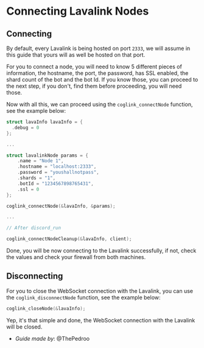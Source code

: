 # Connecting Lavalink Nodes

## Connecting

By default, every Lavalink is being hosted on port `2333`, we will assume in this guide that yours will as well be hosted on that port.

For you to connect a node, you will need to know 5 different pieces of information, the hostname, the port, the password, has SSL enabled, the shard count of the bot and the bot Id. If you know those, you can proceed to the next step, if you don't, find them before proceeding, you will need those.

Now with all this, we can proceed using the `coglink_connectNode` function, see the example below:

```c
struct lavaInfo lavaInfo = {
  .debug = 0
};

...

struct lavalinkNode params = {
    .name = "Node 1",
    .hostname = "localhost:2333",
    .password = "youshallnotpass",
    .shards = "1",
    .botId = "1234567898765431",
    .ssl = 0
};

coglink_connectNode(&lavaInfo, &params);

...

// After discord_run

coglink_connectNodeCleanup(&lavaInfo, client);
```

Done, you will be now connecting to the Lavalink successfully, if not, check the values and check your firewall from both machines.

## Disconnecting

For you to close the WebSocket connection with the Lavalink, you can use the `coglink_disconnectNode` function, see the example below:

```c
coglink_closeNode(&lavaInfo);
```

Yep, it's that simple and done, the WebSocket connection with the Lavalink will be closed.

* *Guide made by*: @ThePedroo
